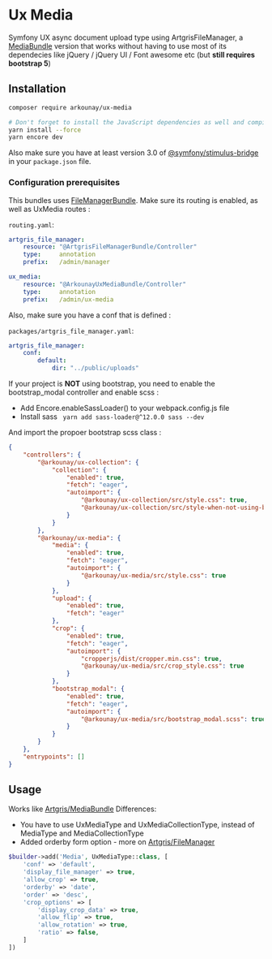 # Ux Media

Symfony UX async document upload type using ArtgrisFileManager, a [MediaBundle](https://github.com/artgris/MediaBundle) version that works without having to use most of its dependecies like jQuery / jQuery UI / Font awesome etc (but **still requires bootstrap 5**)

## Installation

```sh
composer require arkounay/ux-media

# Don't forget to install the JavaScript dependencies as well and compile
yarn install --force
yarn encore dev
```

Also make sure you have at least version 3.0 of [@symfony/stimulus-bridge](https://github.com/symfony/stimulus-bridge)
in your `package.json` file.


### Configuration prerequisites

This bundles uses [FileManagerBundle](https://github.com/artgris/FileManagerBundle).
Make sure its routing is enabled, as well as UxMedia routes :

`routing.yaml`:
```yaml
artgris_file_manager:
    resource: "@ArtgrisFileManagerBundle/Controller"
    type:     annotation
    prefix:   /admin/manager

ux_media:
    resource: "@ArkounayUxMediaBundle/Controller"
    type:     annotation
    prefix:   /admin/ux-media
```

Also, make sure you have a conf that is defined :

`packages/artgris_file_manager.yaml`:
```yaml
artgris_file_manager:
    conf:
        default:
            dir: "../public/uploads"
```

If your project is **NOT** using bootstrap, you need to enable the bootstrap_modal controller and enable scss :

- Add Encore.enableSassLoader() to your webpack.config.js file
- Install sass ` yarn add sass-loader@^12.0.0 sass --dev`

And import the propoer bootstrap scss class :

```json
{
    "controllers": {
        "@arkounay/ux-collection": {
            "collection": {
                "enabled": true,
                "fetch": "eager",
                "autoimport": {
                    "@arkounay/ux-collection/src/style.css": true,
                    "@arkounay/ux-collection/src/style-when-not-using-bootstrap-5.css": false
                }
            }
        },
        "@arkounay/ux-media": {
            "media": {
                "enabled": true,
                "fetch": "eager",
                "autoimport": {
                    "@arkounay/ux-media/src/style.css": true
                }
            },
            "upload": {
                "enabled": true,
                "fetch": "eager"
            },
            "crop": {
                "enabled": true,
                "fetch": "eager",
                "autoimport": {
                    "cropperjs/dist/cropper.min.css": true,
                    "@arkounay/ux-media/src/crop_style.css": true
                }
            },
            "bootstrap_modal": {
                "enabled": true,
                "fetch": "eager",
                "autoimport": {
                    "@arkounay/ux-media/src/bootstrap_modal.scss": true
                }
            }
        }
    },
    "entrypoints": []
}
```


## Usage

Works like [Artgris/MediaBundle](https://github.com/artgris/MediaBundle)
Differences: 
- You have to use UxMediaType and UxMediaCollectionType, instead of MediaType and MediaCollectionType
- Added orderby form option - more on [Artgris/FileManager](https://github.com/artgris/FileManagerBundle/blob/master/Resources/doc/book/3-access-file-manager.md)

```php
$builder->add('Media', UxMediaType::class, [
    'conf' => 'default',
    'display_file_manager' => true,
    'allow_crop' => true,
    'orderby' => 'date',
    'order' => 'desc',
    'crop_options' => [
        'display_crop_data' => true,
        'allow_flip' => true,
        'allow_rotation' => true,
        'ratio' => false,
    ]
])
```